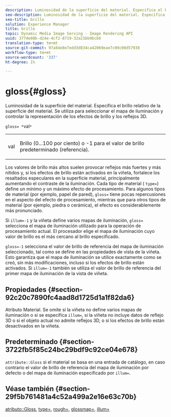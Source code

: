```yaml
---
description: Luminosidad de la superficie del material. Especifica el brillo relativo de la superficie del material. Se utiliza para seleccionar el mapa de iluminación y controlar la representación de los efectos de brillo y los reflejos 3D.
seo-description: Luminosidad de la superficie del material. Especifica el brillo relativo de la superficie del material. Se utiliza para seleccionar el mapa de iluminación y controlar la representación de los efectos de brillo y los reflejos 3D.
seo-title: brillo
solution: Experience Manager
title: brillo
topic: Dynamic Media Image Serving - Image Rendering API
uuid: 3774e08b-d24e-4cf2-8719-32a21bb9bcb6
translation-type: tm+mt
source-git-commit: 97a84e8e7edd3d834ca42069eae7c09c00d57938
workflow-type: tm+mt
source-wordcount: '337'
ht-degree: 1%

---
```



# gloss{#gloss}

Luminosidad de la superficie del material. Especifica el brillo relativo de la superficie del material. Se utiliza para seleccionar el mapa de iluminación y controlar la representación de los efectos de brillo y los reflejos 3D.

`gloss= *`val`*`

<table id="simpletable_82166CA080AD401180404462FB2407D7"> 
 <tr class="strow"> 
  <td class="stentry"> <p><span class="codeph"> <span class="varname"> val</span> </span> </p></td> 
  <td class="stentry"> <p>Brillo (0...100 por ciento) o -1 para el valor de brillo predeterminado (referencia). </p></td> 
 </tr> 
</table>

Los valores de brillo más altos suelen provocar reflejos más fuertes y más nítidos y, si los efectos de brillo están activados en la viñeta, fortalece los resaltados especulares en la superficie material, principalmente aumentando el contraste de la iluminación. Cada tipo de material ( `type=`) define un mínimo y un máximo efecto de procesamiento. Para algunos tipos de material (por ejemplo, papel de pared), `gloss=` tiene pocas repercusiones en el aspecto del efecto de procesamiento, mientras que para otros tipos de material (por ejemplo, piedra o cerámica), el efecto es considerablemente más pronunciado.

Si `illum=-1` y la viñeta define varios mapas de iluminación, `gloss=` selecciona el mapa de iluminación utilizado para la operación de procesamiento actual. El procesador elige el mapa de iluminación cuyo valor de brillo es el más cercano al brillo especificado.

`gloss=-1` selecciona el valor de brillo de referencia del mapa de iluminación seleccionado, tal como se define en las propiedades de vista de la viñeta. Esto garantiza que el mapa de iluminación se utilice exactamente como se creó, sin más modificaciones, incluso si los efectos de brillo están activados. Si `illum=-1` también se utiliza el valor de brillo de referencia del primer mapa de iluminación de la vista de viñeta.

## Propiedades {#section-92c20c7890fc4aad8d1725d1a1f82da6}

Atributo Material. Se omite si la viñeta no define varios mapas de iluminación o si se especifica `illum=`, si la viñeta no incluye datos de reflejo 3D o si el objeto actual no admite reflejos 3D, o si los efectos de brillo están desactivados en la viñeta.

## Predeterminado {#section-3722fb5f85c24bc29bdf9c92ce04e678}

`attribute::Gloss` si el material se basa en una entrada de catálogo, en caso contrario el valor de brillo de referencia del mapa de iluminación por defecto o del mapa de iluminación especificado por  `illum=`.

## Véase también {#section-29f5b761481a4c52a499a2e16e63c70b}

[atributo::Gloss](../../../../../ir-api/material-cat/image-rendering-api-ref/c-ir-material-catalog/c-ir-material-data-reference/r-ir-cat-gloss.md#reference-5277f62a67e2408ab94699aa712f1eeb),  [type=](../../../../../ir-api/http-protocol/image-rendering-api-ref/c-ir-http-protocol-ref/c-ir-http-protocol-command-reference/r-ir-http-type.md#reference-128c7de89e2d46838019b560f3f84a35),  [rough=](../../../../../ir-api/http-protocol/image-rendering-api-ref/c-ir-http-protocol-ref/c-ir-http-protocol-command-reference/r-ir-rough.md#reference-00add846b09f4dc39420bda1ca414180),  [glossmap=](../../../../../ir-api/http-protocol/image-rendering-api-ref/c-ir-http-protocol-ref/c-ir-http-protocol-command-reference/r-ir-glossmap.md#reference-99940148ae6a401482b2d03c68530f3a),  [illum=](../../../../../ir-api/http-protocol/image-rendering-api-ref/c-ir-http-protocol-ref/c-ir-http-protocol-command-reference/r-ir-http-illum.md#reference-8efe483a30684022bfe711eb73efbee6)
